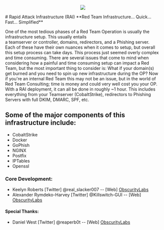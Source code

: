 <p align="center">
  <img src="https://github.com/obscuritylabs/RAI/blob/master/docs/saved0.svg">
</p>
# Rapid Attack Infrastructure (RAI)
**Red Team Infrastructure... Quick... Fast... Simplified** 

One of the most tedious phases of a Red Team Operation is usually the infrastructure setup. This usually entails  
a teamserver or controller, domains, redirectors, and a Phishing server.  Each of these have their own nuances
when it comes to setup, but overall this setup process can take days.  This process just seemed overly complex and time consuming.  There are several issues that come to mind when considering how a painful and time consuming setup can impact a Red Team, but the most important thing to consider is: What if your domain(s) get burned and you need to spin up new infrastructure during the OP?  Now if you're an internal Red Team this may not be an issue, but in the world of Red Team Consulting; time is money and could very well cost you your OP. With a RAI deployment, it can all be done in roughly ~1 hour.  This includes everything from your Teamserver (CobaltStrike), redirectors to Phishing Servers with full DKIM, DMARC, SPF, etc.  

## Some of the major components of this infrastructure include: 
- CobaltStrike
- Docker   
- GoPhish   
- NGINX   
- Postfix    
- IPTables   
- Openssl   

### Core Development:
* Keelyn Roberts [Twitter] @real_slacker007 -- [Web] [ObscurityLabs](http://blog.obscuritylabs.com)
* Alexander Rymdeko-Harvey [Twitter] @Killswitch-GUI -- [Web] [ObscurityLabs](http://blog.obscuritylabs.com)
  
#### Special Thanks:
- Daniel West [Twitter] @reaperb0t -- [Web] [ObscurityLabs](http://blog.obscuritylabs.com)

